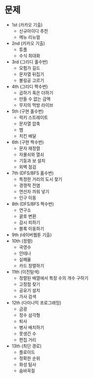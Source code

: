 # 문제

- 1st (카카오 기출)
  + 신규아이디 추천
  + 메뉴 리뉴얼
- 2nd (카카오 기출)
  + 튜플
  + 수식 최대화
- 3rd (그리디 홀수번)
   + 모험가 길드
   + 문자열 뒤집기
   + 볼링공 고르기
- 4th (그리디 짝수번)
   + 곱하기 혹은 더하기
   + 만들 수 없는 금액
   + 무지의 먹방 라이브
- 5th (구현 홀수번)
   + 럭키 스트레이트
   + 문자열 압축
   + 뱀
   + 치킨 배달
- 6th (구현 짝수번)
   + 문자 재정렬
   + 자물쇠와 열쇠
   + 기둥과 보 설치
   + 외벽 점검
- 7th (DFS/BFS 홀수번)
   + 특정한 거리의 도시 찾기
   + 경쟁적 전염
   + 연산자 끼워 넣기
   + 인구 이동
- 8th (DFS/BFS 짝수번)
   + 연구소
   + 괄호 변환
   + 감시 피하기
   + 블록 이동하기
- 9th (네이버웹툰 기출)
- 10th (정렬)
   + 국영수
   + 안테나
   + 실패율
   + 카드 정렬하기
- 11th (이진탐색)
   + 정렬된 배열에서 특정 수의 개수 구하기
   + 고정점 찾기
   + 공유기 설치
   + 가사 검색
- 12th (다이나믹 프로그래밍)
   + 금광
   + 정수 삼각형
   + 퇴사
   + 병사 배치하기
   + 못생긴 수
   + 편집 거리
- 13th (최단 경로)
   + 플로이드
   + 정확한 순위
   + 화성 탐사
   + 숨바꼭질